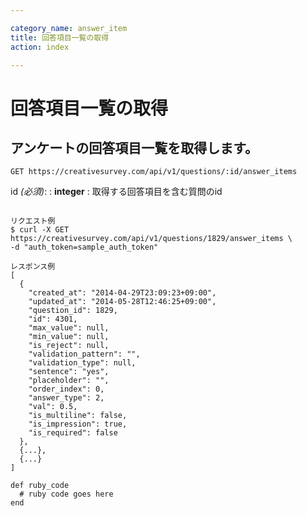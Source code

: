 ```yaml
---

category_name: answer_item
title: 回答項目一覧の取得
action: index

---
```


# 回答項目一覧の取得

## アンケートの回答項目一覧を取得します。

`GET https://creativesurvey.com/api/v1/questions/:id/answer_items`

id _(必須)_:
: __integer__
: 取得する回答項目を含む質問のid

~~~

リクエスト例
$ curl -X GET https://creativesurvey.com/api/v1/questions/1829/answer_items \
-d "auth_token=sample_auth_token"

レスポンス例
[
  {
    "created_at": "2014-04-29T23:09:23+09:00",
    "updated_at": "2014-05-28T12:46:25+09:00",
    "question_id": 1829,
    "id": 4301,
    "max_value": null,
    "min_value": null,
    "is_reject": null,
    "validation_pattern": "",
    "validation_type": null,
    "sentence": "yes",
    "placeholder": "",
    "order_index": 0,
    "answer_type": 2,
    "val": 0.5,
    "is_multiline": false,
    "is_impression": true,
    "is_required": false
  },
  {...},
  {...}
]

~~~

~~~
def ruby_code
  # ruby code goes here
end
~~~

